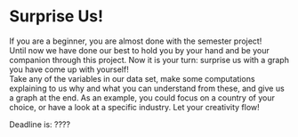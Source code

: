 # Surprise Us!

If you are a beginner, you are almost done with the semester project!\
Until now we have done our best to hold you by your hand and be your companion through this project. Now it is your turn: surprise us with a graph you have come up with yourself! \
Take any of the variables in our data set, make some computations explaining to us why and what you can understand from these, and give us a graph at the end. As an example, you could focus on a country of your choice, or have a look at a specific industry. Let your creativity flow!



Deadline is: ????
